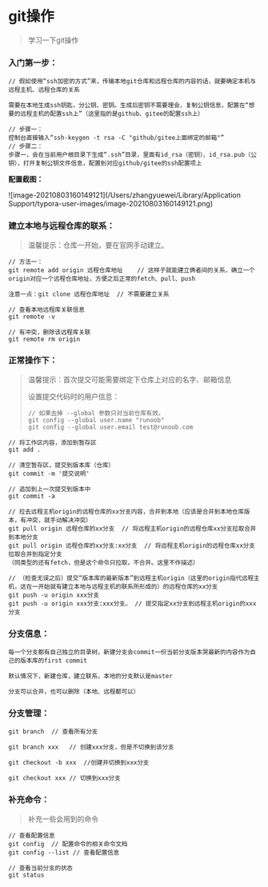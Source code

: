 # git操作

> 学习一下git操作

### 入门第一步：

```
// 假如使用“ssh加密的方式”来，传输本地git仓库和远程仓库的内容的话，就要确定本机与远程主机、远程仓库的关系

需要在本地生成ssh钥匙，分公钥、密钥。生成后密钥不需要理会，复制公钥信息，配置在“想要的远程主机的配置ssh上”（这里指的是github、gitee的配置ssh上）

// 步骤一：
控制台直接输入“ssh-keygen -t rsa -C "github/gitee上面绑定的邮箱"”
// 步骤二：
步骤一，会在当前用户根目录下生成“.ssh”目录，里面有id_rsa（密钥）、id_rsa.pub（公钥），打开复制公钥文件信息，配置到对应github/gitee的ssh配置项上 
```

  **配置截图：**

![image-20210803160149121](/Users/zhangyuewei/Library/Application Support/typora-user-images/image-20210803160149121.png)

### 建立本地与远程仓库的联系：

> 温馨提示：仓库一开始，要在官网手动建立。

```
// 方法一：
git remote add origin 远程仓库地址    // 这样子就能建立俩者间的关系，确立一个origin对应一个远程仓库地址，方便之后正常的fetch、pull、push

注意一点：git clone 远程仓库地址  // 不需要建立关系

// 查看本地远程库关联信息
git remote -v

// 有冲突，删除该远程库关联
git remote rm origin
```

### 正常操作下：

> 温馨提示：首次提交可能需要绑定下仓库上对应的名字、邮箱信息
>
> 设置提交代码时的用户信息：
>
> ```
> // 如果去掉 --global 参数只对当前仓库有效。
> git config --global user.name "runoob"
> git config --global user.email test@runoob.com
> ```

```
// 将工作区内容，添加到暂存区
git add . 

// 清空暂存区，提交到版本库（仓库）
git commit -m '提交说明'

// 追加到上一次提交到版本中
git commit -a

// 拉去远程主机origin的远程仓库的xx分支内容，合并到本地（应该是合并到本地仓库版本，有冲突，就手动解决冲突）
git pull origin 远程仓库的xx分支  // 将远程主机origin的远程仓库xx分支拉取合并到本地分支
git pull origin 远程仓库的xx分支:xx分支  // 将远程主机origin的远程仓库xx分支拉取合并到指定分支
（同类型的还有fetch，但是这个命令只拉取，不合并。这里不作描述）

// （检查无误之后）提交“版本库的最新版本”到远程主机origin（这里的origin指代远程主机，这在一开始就有建立本地与远程主机的联系所形成的）的远程仓库的xx分支
git push -u origin xxx分支
git push -u origin xxx分支:xxx分支。 // 提交指定xx分支到远程主机origin的xxx分支
```

### 分支信息：

```
每一个分支都有自己独立的目录树，新建分支会commit一份当前分支版本哭最新的内容作为自己的版本库的first commit

默认情况下，新建仓库，建立联系，本地的分支默认是master

分支可以合并，也可以删除（本地、远程都可以）
```

### 分支管理：

```
git branch  // 查看所有分支

git branch xxx   // 创建xxx分支，但是不切换到该分支

git checkout -b xxx  //创建并切换到xxx分支

git checkout xxx // 切换到xxx分支
```



### 补充命令：

> 补充一些会用到的命令

```
// 查看配置信息
git config  // 配置命令的相关命令文档
git config --list // 查看配置信息

// 查看当前分支的状态
git status
```

